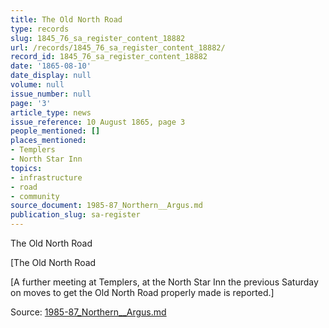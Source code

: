 ```yaml
---
title: The Old North Road
type: records
slug: 1845_76_sa_register_content_18882
url: /records/1845_76_sa_register_content_18882/
record_id: 1845_76_sa_register_content_18882
date: '1865-08-10'
date_display: null
volume: null
issue_number: null
page: '3'
article_type: news
issue_reference: 10 August 1865, page 3
people_mentioned: []
places_mentioned:
- Templers
- North Star Inn
topics:
- infrastructure
- road
- community
source_document: 1985-87_Northern__Argus.md
publication_slug: sa-register
---
```


The Old North Road

[The Old North Road

[A further meeting at Templers, at the North Star Inn the previous Saturday on moves to get the Old North Road properly made is reported.]

Source: [1985-87_Northern__Argus.md](/downloads/markdown/1985-87_Northern__Argus.md)
